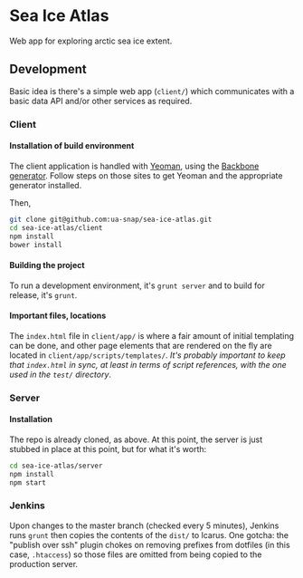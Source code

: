 # Sea Ice Atlas

Web app for exploring arctic sea ice extent.

## Development

Basic idea is there's a simple web app (```client/```) which communicates with a basic data API and/or other services as required.

### Client

#### Installation of build environment

The client application is handled with [Yeoman](http://yeoman.io/), using the [Backbone generator](https://github.com/yeoman/generator-backbone).  Follow steps on those sites to get Yeoman and the appropriate generator installed.

Then,

```bash
git clone git@github.com:ua-snap/sea-ice-atlas.git
cd sea-ice-atlas/client
npm install
bower install
```

#### Building the project

To run a development environment, it's ```grunt server``` and to build for release, it's ```grunt```.

#### Important files, locations

The ```index.html``` file in ```client/app/``` is where a fair amount of initial templating can be done, and other page elements that are rendered on the fly are located in ```client/app/scripts/templates/```.  *It's probably important to keep that ```index.html``` in sync, at least in terms of script references, with the one used in the ```test/``` directory*.

### Server

#### Installation

The repo is already cloned, as above.  At this point, the server is just stubbed in place at this point, but for what it's worth:

```bash
cd sea-ice-atlas/server
npm install
npm start
```

### Jenkins

Upon changes to the master branch (checked every 5 minutes), Jenkins runs ```grunt``` then copies the contents of the ```dist/``` to Icarus.  One gotcha: the "publish over ssh" plugin chokes on removing prefixes from dotfiles (in this case, ```.htaccess```) so those files are omitted from being copied to the production server.